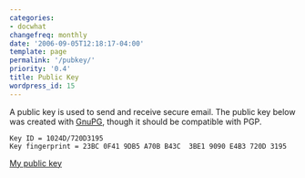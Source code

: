```yaml
---
categories:
- docwhat
changefreq: monthly
date: '2006-09-05T12:18:17-04:00'
template: page
permalink: '/pubkey/'
priority: '0.4'
title: Public Key
wordpress_id: 15
---
```


A public key is used to send and receive secure email. The public
key below was created with [GnuPG](http://www.gnupg.org/), though it
should be compatible with PGP.

    Key ID = 1024D/720D3195
    Key fingerprint = 23BC 0F41 9DB5 A70B B43C  3BE1 9090 E4B3 720D 3195

[My public key](http://docwhat.org/publickey.txt)

